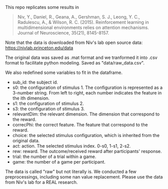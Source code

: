 This repo replicates some results in 

> Niv, Y., Daniel, R., Geana, A., Gershman, S. J., Leong, Y. C., Radulescu, A., & Wilson, R. C. (2015). Reinforcement learning in multidimensional environments relies on attention mechanisms. Journal of Neuroscience, 35(21), 8145-8157.

Note that the data is downloaded from Niv's lab open source data:
https://nivlab.princeton.edu/data

The original data was saved as .mat format and we tranformed it into .csv format to facilitate python modeling. Saved as "data/raw_data.csv".

We also redefined some variables to fit in the dataframe. 

* sub_id: the subject id.
* s0: the configuration of stimulus 1. The configuration is represented as a 3-number string. From left to right, each number indicates the feature in the ith dimension. 
* s1: the configuration of stimulus 2. 
* s3: the configuration of stimulus 3.
* relevantDim: the relevant dimension. The dimension that correspond to the reward.
* correcPhi: the correct feature. The feature that correspond to the reward. 
* choice: the selected stimulus configuration, which is inherited from the original data.
* act: action. The selected stimulus index. 0-s0, 1-s1, 2-s2.
* rew: reward. The outcome/received reward after participants' response. 
* trial: the number of a trial within a game.
* game: the number of a game per participant.

The data is called "raw" but not literally is. We conducted a few preprocessings, including some nan value replacement. Please use the data from Niv's lab for a REAL research. 




